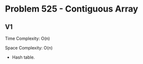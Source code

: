 # Problem 525 - Contiguous Array

## V1

Time Complexity: O(n)

Space Complexity: O(n)

- Hash table.
